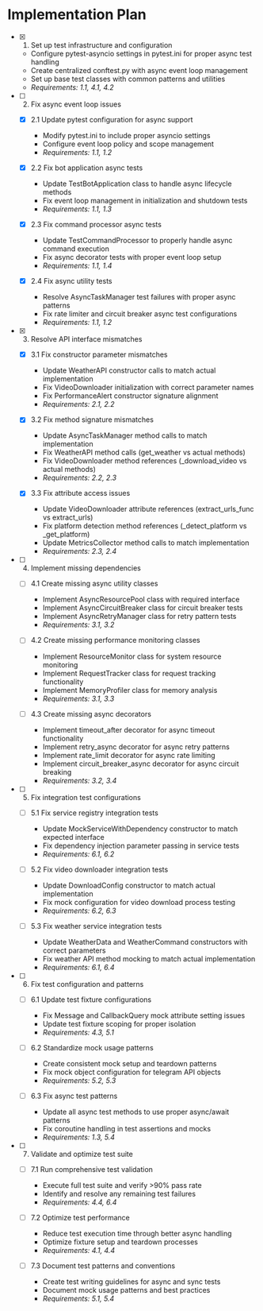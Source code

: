 # Implementation Plan

- [x] 1. Set up test infrastructure and configuration
  - Configure pytest-asyncio settings in pytest.ini for proper async test handling
  - Create centralized conftest.py with async event loop management
  - Set up base test classes with common patterns and utilities
  - _Requirements: 1.1, 4.1, 4.2_

- [ ] 2. Fix async event loop issues
  - [x] 2.1 Update pytest configuration for async support
    - Modify pytest.ini to include proper asyncio settings
    - Configure event loop policy and scope management
    - _Requirements: 1.1, 1.2_

  - [x] 2.2 Fix bot application async tests
    - Update TestBotApplication class to handle async lifecycle methods
    - Fix event loop management in initialization and shutdown tests
    - _Requirements: 1.1, 1.3_

  - [x] 2.3 Fix command processor async tests  
    - Update TestCommandProcessor to properly handle async command execution
    - Fix async decorator tests with proper event loop setup
    - _Requirements: 1.1, 1.4_

  - [x] 2.4 Fix async utility tests
    - Resolve AsyncTaskManager test failures with proper async patterns
    - Fix rate limiter and circuit breaker async test configurations
    - _Requirements: 1.1, 1.2_

- [x] 3. Resolve API interface mismatches
  - [x] 3.1 Fix constructor parameter mismatches
    - Update WeatherAPI constructor calls to match actual implementation
    - Fix VideoDownloader initialization with correct parameter names
    - Fix PerformanceAlert constructor signature alignment
    - _Requirements: 2.1, 2.2_

  - [x] 3.2 Fix method signature mismatches
    - Update AsyncTaskManager method calls to match implementation
    - Fix WeatherAPI method calls (get_weather vs actual methods)
    - Fix VideoDownloader method references (_download_video vs actual methods)
    - _Requirements: 2.2, 2.3_

  - [x] 3.3 Fix attribute access issues
    - Update VideoDownloader attribute references (extract_urls_func vs extract_urls)
    - Fix platform detection method references (_detect_platform vs _get_platform)
    - Update MetricsCollector method calls to match implementation
    - _Requirements: 2.3, 2.4_

- [ ] 4. Implement missing dependencies
  - [ ] 4.1 Create missing async utility classes
    - Implement AsyncResourcePool class with required interface
    - Implement AsyncCircuitBreaker class for circuit breaker tests
    - Implement AsyncRetryManager class for retry pattern tests
    - _Requirements: 3.1, 3.2_

  - [ ] 4.2 Create missing performance monitoring classes
    - Implement ResourceMonitor class for system resource monitoring
    - Implement RequestTracker class for request tracking functionality
    - Implement MemoryProfiler class for memory analysis
    - _Requirements: 3.1, 3.3_

  - [ ] 4.3 Create missing async decorators
    - Implement timeout_after decorator for async timeout functionality
    - Implement retry_async decorator for async retry patterns
    - Implement rate_limit decorator for async rate limiting
    - Implement circuit_breaker_async decorator for async circuit breaking
    - _Requirements: 3.2, 3.4_

- [ ] 5. Fix integration test configurations
  - [ ] 5.1 Fix service registry integration tests
    - Update MockServiceWithDependency constructor to match expected interface
    - Fix dependency injection parameter passing in service tests
    - _Requirements: 6.1, 6.2_

  - [ ] 5.2 Fix video downloader integration tests
    - Update DownloadConfig constructor to match actual implementation
    - Fix mock configuration for video download process testing
    - _Requirements: 6.2, 6.3_

  - [ ] 5.3 Fix weather service integration tests
    - Update WeatherData and WeatherCommand constructors with correct parameters
    - Fix weather API method mocking to match actual implementation
    - _Requirements: 6.1, 6.4_

- [ ] 6. Fix test configuration and patterns
  - [ ] 6.1 Update test fixture configurations
    - Fix Message and CallbackQuery mock attribute setting issues
    - Update test fixture scoping for proper isolation
    - _Requirements: 4.3, 5.1_

  - [ ] 6.2 Standardize mock usage patterns
    - Create consistent mock setup and teardown patterns
    - Fix mock object configuration for telegram API objects
    - _Requirements: 5.2, 5.3_

  - [ ] 6.3 Fix async test patterns
    - Update all async test methods to use proper async/await patterns
    - Fix coroutine handling in test assertions and mocks
    - _Requirements: 1.3, 5.4_

- [ ] 7. Validate and optimize test suite
  - [ ] 7.1 Run comprehensive test validation
    - Execute full test suite and verify >90% pass rate
    - Identify and resolve any remaining test failures
    - _Requirements: 4.4, 6.4_

  - [ ] 7.2 Optimize test performance
    - Reduce test execution time through better async handling
    - Optimize fixture setup and teardown processes
    - _Requirements: 4.1, 4.4_

  - [ ] 7.3 Document test patterns and conventions
    - Create test writing guidelines for async and sync tests
    - Document mock usage patterns and best practices
    - _Requirements: 5.1, 5.4_